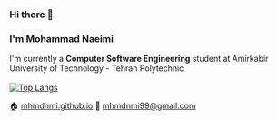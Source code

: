 ### Hi there 👋

<!--
**MhmdNmi/MhmdNmi** is a ✨ _special_ ✨ repository because its `README.md` (this file) appears on your GitHub profile.

Here are some ideas to get you started:

- 🔭 I’m currently working on ...
- 🌱 I’m currently learning ...
- 👯 I’m looking to collaborate on ...
- 🤔 I’m looking for help with ...
- 💬 Ask me about ...
- 📫 How to reach me: ...
- 😄 Pronouns: ...
- ⚡ Fun fact: ...
-->

### I'm **Mohammad Naeimi**
I'm currently a **Computer Software Engineering** student at Amirkabir University of Technology - Tehran Polytechnic<br/><br/>
[![Top Langs](https://github-readme-stats.vercel.app/api/top-langs/?username=MhmdNmi&show_icons=true&theme=gruvbox&&langs_count=10&layout=compact)](https://github.com/MhmdNmi)<br/>

🏠 [mhmdnmi.github.io](mhmdnmi.github.io)
📧 [mhmdnmi99@gmail.com](mailto:mhmdnmi99@gmail.com)
